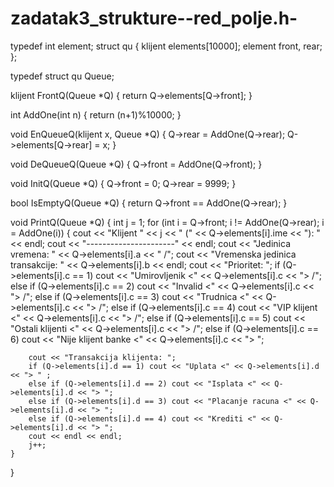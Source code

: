 zadatak3_strukture--red_polje.h-
================================
typedef int element;
struct qu {
    klijent elements[10000];
    element front, rear;
};

typedef struct qu Queue;

klijent FrontQ(Queue *Q) {
    return Q->elements[Q->front];
}

int AddOne(int n) {
    return (n+1)%10000;
}

void EnQueueQ(klijent x, Queue *Q) {
    Q->rear = AddOne(Q->rear);
    Q->elements[Q->rear] = x;
}

void DeQueueQ(Queue *Q) {
    Q->front = AddOne(Q->front);
}

void InitQ(Queue *Q) {
    Q->front = 0;
    Q->rear = 9999;
}

bool IsEmptyQ(Queue *Q) {
    return Q->front == AddOne(Q->rear);
}

void PrintQ(Queue *Q) {
    int j = 1;
    for (int i = Q->front; i != AddOne(Q->rear); i = AddOne(i)) {
        cout << "Klijent " << j << " (" << Q->elements[i].ime << "): " << endl;
        cout << "----------------------" << endl;
        cout << "Jedinica vremena: " << Q->elements[i].a << " /";
        cout << "Vremenska jedinica transakcije: " << Q->elements[i].b << endl;
        cout << "Prioritet: ";
        if (Q->elements[i].c == 1) cout << "Umirovljenik <" << Q->elements[i].c << "> /";
        else if (Q->elements[i].c == 2) cout << "Invalid <" << Q->elements[i].c << "> /";
        else if (Q->elements[i].c == 3) cout << "Trudnica <" << Q->elements[i].c << "> /";
        else if (Q->elements[i].c == 4) cout << "VIP klijent <" << Q->elements[i].c << "> /";
        else if (Q->elements[i].c == 5) cout << "Ostali klijenti <" << Q->elements[i].c << "> /";
        else if (Q->elements[i].c == 6) cout << "Nije klijent banke <" << Q->elements[i].c << "> ";
        
        cout << "Transakcija klijenta: ";
        if (Q->elements[i].d == 1) cout << "Uplata <" << Q->elements[i].d << "> " ;
        else if (Q->elements[i].d == 2) cout << "Isplata <" << Q->elements[i].d << "> ";
        else if (Q->elements[i].d == 3) cout << "Placanje racuna <" << Q->elements[i].d << "> ";
        else if (Q->elements[i].d == 4) cout << "Krediti <" << Q->elements[i].d << "> ";
        cout << endl << endl;
        j++;
    }
}

